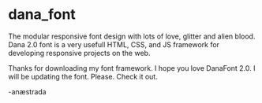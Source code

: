 # dana_font
The modular responsive font design with lots of love, glitter and alien blood. 
Dana 2.0 font is a very usefull HTML, CSS, and JS framework for developing responsive projects on the web.

Thanks for downloading my font framework. I hope you love DanaFont 2.0. 
I will be updating the font. Please. Check it out.

-anæstrada
